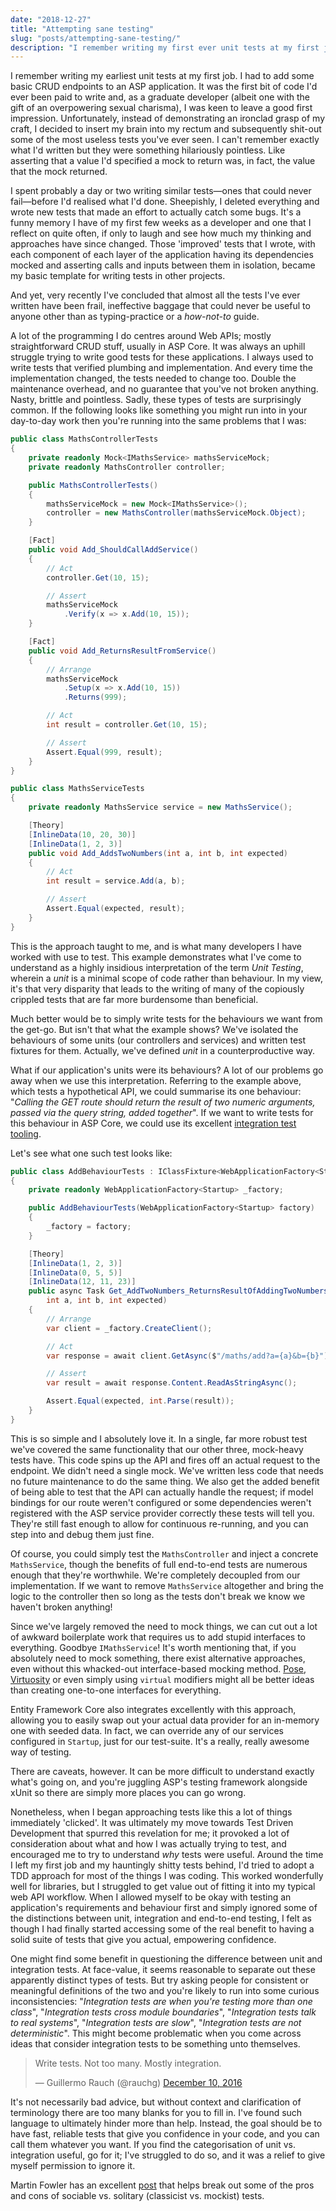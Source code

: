 ```yaml
---
date: "2018-12-27"
title: "Attempting sane testing"
slug: "posts/attempting-sane-testing/"
description: "I remember writing my first ever unit tests at my first job. Unfortunately, I decided to write some of the most useless tests you've ever seen."
---
```

I remember writing my earliest unit tests at my first job. I had to add some basic CRUD endpoints to an ASP application.
It was the first bit of code I'd ever been paid to write and, as a graduate developer (albeit one with the gift of an overpowering sexual charisma),
I was keen to leave a good first impression. Unfortunately, instead of demonstrating an ironclad grasp of my craft, I decided to insert 
my brain into my rectum and subsequently shit-out some of the most useless tests you've ever seen. I can't remember exactly what
I'd written but they were something hilariously pointless. Like asserting that a value I'd specified a mock to return
was, in fact, the value that the mock returned.

I spent probably a day or two writing similar tests—ones that could never fail—before I'd realised what I'd done.
Sheepishly, I deleted everything and wrote new tests that made an effort to actually catch some bugs.
It's a funny memory I have of my first few weeks as a developer and one that I reflect on quite often, if only to laugh and
see how much my thinking and approaches have since changed. Those 'improved' tests that I wrote, with each component of each layer
of the application having its dependencies mocked and asserting calls and inputs between them in isolation, became my
basic template for writing tests in other projects.

And yet, very recently I've concluded that almost all the tests I've ever written have been frail, 
ineffective baggage that could never be useful to anyone other than as typing-practice or a _how-not-to_ guide.

A lot of the programming I do centres around Web APIs; mostly straightforward CRUD stuff, usually in ASP Core. 
It was always an uphill struggle trying to write good tests for these applications.
I always used to write tests that verified plumbing and implementation. And every time the implementation changed, the tests needed to change too.
Double the maintenance overhead, and no guarantee that you've not broken anything. Nasty, brittle and pointless. 
Sadly, these types of tests are surprisingly common. 
If the following looks like something you might run into in your day-to-day work then you're running into the same
problems that I was:

```csharp
public class MathsControllerTests
{
    private readonly Mock<IMathsService> mathsServiceMock;
    private readonly MathsController controller;

    public MathsControllerTests()
    {
        mathsServiceMock = new Mock<IMathsService>();
        controller = new MathsController(mathsServiceMock.Object);
    }

    [Fact]
    public void Add_ShouldCallAddService()
    {
        // Act
        controller.Get(10, 15);

        // Assert
        mathsServiceMock
            .Verify(x => x.Add(10, 15));
    }

    [Fact]
    public void Add_ReturnsResultFromService()
    {
        // Arrange
        mathsServiceMock
            .Setup(x => x.Add(10, 15))
            .Returns(999);

        // Act
        int result = controller.Get(10, 15);

        // Assert
        Assert.Equal(999, result);
    }
}

public class MathsServiceTests
{
    private readonly MathsService service = new MathsService();

    [Theory]
    [InlineData(10, 20, 30)]
    [InlineData(1, 2, 3)]
    public void Add_AddsTwoNumbers(int a, int b, int expected)
    {
        // Act
        int result = service.Add(a, b);

        // Assert
        Assert.Equal(expected, result);
    }
}
```

This is the approach taught to me, and is what many developers I have worked with use to test. This example demonstrates
what I've come to understand as a highly insidious interpretation of the term _Unit Testing_, wherein a _unit_ is a minimal scope of
code rather than behaviour. In my view, it's that very disparity that leads to the writing of many of the copiously crippled tests that are far more 
burdensome than beneficial.

Much better would be to simply write tests for the behaviours we want from the get-go. But isn't that what the example shows?
We've isolated the behaviours of some units (our controllers and services) and written test fixtures for them. Actually, 
we've defined _unit_ in a counterproductive way.

What if our application's units were its behaviours? A lot of our problems go away when we use this interpretation. 
Referring to the example above, which tests a hypothetical API, we could summarise its one behaviour: "_Calling the GET route should return the result
of two numeric arguments, passed via the query string, added together_". If we want to write tests for this behaviour in ASP Core, we could
use its excellent [integration test tooling](https://docs.microsoft.com/en-us/aspnet/core/test/integration-tests?view=aspnetcore-2.2).

Let's see what one such test looks like:

```csharp
public class AddBehaviourTests : IClassFixture<WebApplicationFactory<Startup>>
{
    private readonly WebApplicationFactory<Startup> _factory;

    public AddBehaviourTests(WebApplicationFactory<Startup> factory)
    {
        _factory = factory;
    }

    [Theory]
    [InlineData(1, 2, 3)]
    [InlineData(0, 5, 5)]
    [InlineData(12, 11, 23)]
    public async Task Get_AddTwoNumbers_ReturnsResultOfAddingTwoNumbers(
        int a, int b, int expected)
    {
        // Arrange
        var client = _factory.CreateClient();

        // Act
        var response = await client.GetAsync($"/maths/add?a={a}&b={b}");

        // Assert
        var result = await response.Content.ReadAsStringAsync();

        Assert.Equal(expected, int.Parse(result));
    }
}
```

This is so simple and I absolutely love it. In a single, far more robust test we've covered the same functionality
that our other three, mock-heavy tests have. This code spins up the API and fires off an actual request to the endpoint. 
We didn't need a single mock. We've written less code that needs no future maintenance to do the same thing.
We also get the added benefit of being able to test that the API can actually handle the request; if model bindings for
our route weren't configured or some dependencies weren't registered with the ASP service provider correctly these tests will tell you. 
They're still fast enough to allow for continuous re-running, and you can step into and debug them just fine.

Of course, you could simply test the `MathsController` and inject a concrete `MathsService`, though the benefits of full end-to-end tests
are numerous enough that they're worthwhile. We're completely decoupled from our implementation. If we want to remove `MathsService` altogether 
and bring the logic to the controller then so long as the tests don't break we know we haven't broken anything! 

Since we've largely removed the need to mock things, we can cut out a lot of awkward boilerplate work that 
requires us to add stupid interfaces to everything. Goodbye `IMathsService`! 
It's worth mentioning that, if you absolutely need to mock something, there exist alternative approaches, even without this 
whacked-out interface-based mocking method. [Pose](https://github.com/tonerdo/pose), [Virtuosity](https://github.com/Fody/Virtuosity) 
or even simply using `virtual` modifiers might all be better ideas than creating one-to-one interfaces for everything.

Entity Framework Core also integrates excellently with this approach, allowing you to easily swap out your actual data 
provider for an in-memory one with seeded data. In fact, we can override any of our services
configured in `Startup`, just for our test-suite. It's a really, really awesome way of testing.

There are caveats, however. It can be more difficult to understand exactly what's going on, and you're juggling
ASP's testing framework alongside xUnit so there are simply more places you can go wrong.

Nonetheless, when I began approaching tests like this a lot of things immediately 'clicked'. It was ultimately my move towards Test Driven Development
that spurred this revelation for me; it provoked a lot of consideration about what and how I was actually trying to test, and encouraged me to
try to understand _why_ tests were useful. Around the time I left my first job and my hauntingly shitty tests behind, I'd tried to adopt
a TDD approach for most of the things I was coding. This worked wonderfully well for libraries, but I struggled to get value out of fitting it into
my typical web API workflow. When I allowed myself to be okay with testing an application's requirements and behaviour first 
and simply ignored some of the distinctions between unit, integration and end-to-end testing, I felt as though I had finally
started accessing some of the real benefit to having a solid suite of tests that give you actual, empowering confidence.

One might find some benefit in questioning the difference between unit and integration tests. At face-value, it seems reasonable
to separate out these apparently distinct types of tests. But try asking people for consistent or meaningful definitions of the two
and you're likely to run into some curious inconsistencies: "_Integration tests are when you're testing more than
one class_", "_Integration tests cross module boundaries_", "_Integration tests talk to real systems_", "_Integration tests are slow_",
"_Integration tests are not deterministic_".
This might become problematic when you come across ideas that consider integration tests to be something unto themselves.

<blockquote class="twitter-tweet" data-lang="en">
    <p lang="en" dir="ltr">Write tests. Not too many. Mostly integration.</p>&mdash; Guillermo Rauch (@rauchg)
    <a href="https://twitter.com/rauchg/status/807626710350839808?ref_src=twsrc%5Etfw">December 10, 2016</a>
</blockquote>

It's not necessarily bad advice, but without context and clarification of terminology there are too many blanks for you to fill in.
I've found such language to ultimately hinder more than help. Instead, the goal should be to have fast, reliable tests that
give you confidence in your code, and you can call them whatever you want. If you find the categorisation of unit vs. integration useful, go for it;
I've struggled to do so, and it was a relief to give myself permission to ignore it.

Martin Fowler has an excellent [post](https://martinfowler.com/bliki/UnitTest.html) that helps break out some of
the pros and cons of sociable vs. solitary (classicist vs. mockist) tests.
